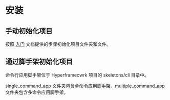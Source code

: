 # 安装
## 手动初始化项目

按照 [入门](/cn/manual/cli/getting_started) 文档提供的步骤初始化项目文件夹和文件。

## 通过脚手架初始化项目

命令行应用脚手架位于 Hyperframeowrk 项目的 skeletons/cli 目录中。

single_command_app 文件夹包含单命令应用脚手架，multiple_command_app 文件夹包含多命令应用脚手架。
